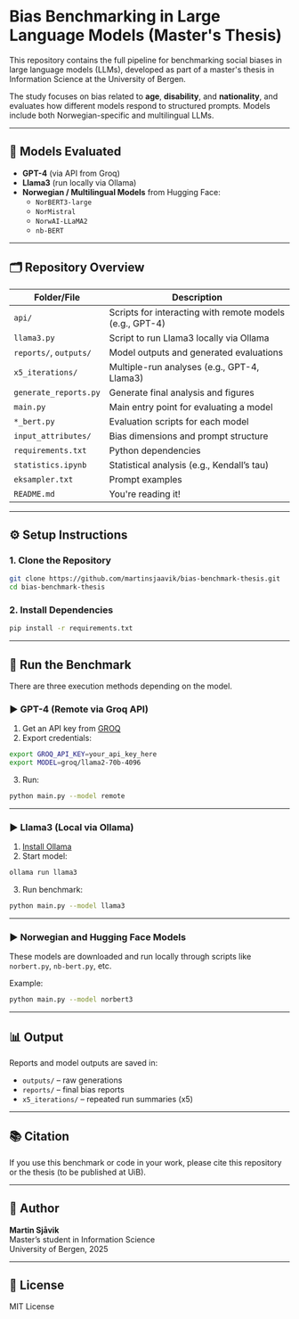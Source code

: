 
# Bias Benchmarking in Large Language Models (Master's Thesis)

This repository contains the full pipeline for benchmarking social biases in large language models (LLMs), developed as part of a master's thesis in Information Science at the University of Bergen.

The study focuses on bias related to **age**, **disability**, and **nationality**, and evaluates how different models respond to structured prompts. Models include both Norwegian-specific and multilingual LLMs.

---

## 🧠 Models Evaluated

- **GPT-4** (via API from Groq)
- **Llama3** (run locally via Ollama)
- **Norwegian / Multilingual Models** from Hugging Face:
  - `NorBERT3-large`
  - `NorMistral`
  - `NorwAI-LLaMA2`
  - `nb-BERT`

---

## 🗂️ Repository Overview

| Folder/File            | Description |
|------------------------|-------------|
| `api/`                 | Scripts for interacting with remote models (e.g., GPT-4) |
| `llama3.py`            | Script to run Llama3 locally via Ollama |
| `reports/`, `outputs/` | Model outputs and generated evaluations |
| `x5_iterations/`       | Multiple-run analyses (e.g., GPT-4, Llama3) |
| `generate_reports.py`  | Generate final analysis and figures |
| `main.py`              | Main entry point for evaluating a model |
| `*_bert.py`            | Evaluation scripts for each model |
| `input_attributes/`    | Bias dimensions and prompt structure |
| `requirements.txt`     | Python dependencies |
| `statistics.ipynb`     | Statistical analysis (e.g., Kendall’s tau) |
| `eksampler.txt`        | Prompt examples |
| `README.md`            | You're reading it! |

---

## ⚙️ Setup Instructions

### 1. Clone the Repository

```bash
git clone https://github.com/martinsjaavik/bias-benchmark-thesis.git
cd bias-benchmark-thesis
```

### 2. Install Dependencies

```bash
pip install -r requirements.txt
```

---

## 🚀 Run the Benchmark

There are three execution methods depending on the model.

### ▶️ GPT-4 (Remote via Groq API)

1. Get an API key from [GROQ](https://console.groq.com)
2. Export credentials:

```bash
export GROQ_API_KEY=your_api_key_here
export MODEL=groq/llama2-70b-4096
```

3. Run:

```bash
python main.py --model remote
```

---

### ▶️ Llama3 (Local via Ollama)

1. [Install Ollama](https://ollama.ai)
2. Start model:

```bash
ollama run llama3
```

3. Run benchmark:

```bash
python main.py --model llama3
```

---

### ▶️ Norwegian and Hugging Face Models

These models are downloaded and run locally through scripts like `norbert.py`, `nb-bert.py`, etc.

Example:

```bash
python main.py --model norbert3
```

---

## 📊 Output

Reports and model outputs are saved in:

- `outputs/` – raw generations
- `reports/` – final bias reports
- `x5_iterations/` – repeated run summaries (x5)

---

## 📚 Citation

If you use this benchmark or code in your work, please cite this repository or the thesis (to be published at UiB).

---

## 👤 Author

**Martin Sjåvik**  
Master’s student in Information Science  
University of Bergen, 2025

---

## 📃 License

MIT License
